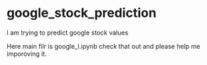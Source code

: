 # google_stock_prediction
I am trying to predict google stock values 

Here main filr is google_l.ipynb check that out and please help me imporoving it.

